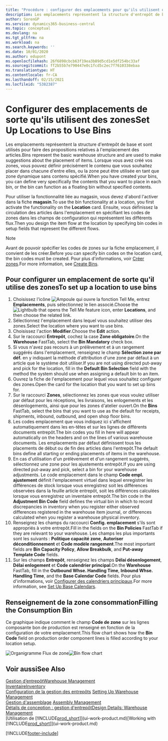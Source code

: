 ```yaml
---
title: "Procédure : configurer des emplacements pour qu'ils utilisent des zones | Microsoft Docs"
description: Les emplacements représentent la structure d'entrepôt de base et sont utilisés pour faire des propositions relatives à l'emplacement des articles. Lorsque vous avez créé vos zones, vous pouvez définir précisément le contenu que vous souhaitez placer dans chacune d'entre elles, ou la zone peut être utilisée en tant que zone dynamique sans contenu spécifié.
author: SorenGP
ms.service: dynamics365-business-central
ms.topic: conceptual
ms.devlang: na
ms.tgt_pltfrm: na
ms.workload: na
ms.search.keywords: ''
ms.date: 10/01/2020
ms.author: edupont
ms.openlocfilehash: 26f6898cbcb63f19ea3b89d5cd1e5df254bc33af
ms.sourcegitcommit: ff2b55b7e790447e0c1fcd5c2ec7f7610338ebaa
ms.translationtype: HT
ms.contentlocale: fr-CA
ms.lasthandoff: 02/15/2021
ms.locfileid: "5382387"
---
```

# <a name="set-up-locations-to-use-bins"></a><span data-ttu-id="b9c9a-104">Configurer des emplacements de sorte qu'ils utilisent des zones</span><span class="sxs-lookup"><span data-stu-id="b9c9a-104">Set Up Locations to Use Bins</span></span>
<span data-ttu-id="b9c9a-105">Les emplacements représentent la structure d'entrepôt de base et sont utilisés pour faire des propositions relatives à l'emplacement des articles.</span><span class="sxs-lookup"><span data-stu-id="b9c9a-105">Bins represent the basic warehouse structure and are used to make suggestions about the placement of items.</span></span> <span data-ttu-id="b9c9a-106">Lorsque vous avez créé vos zones, vous pouvez définir précisément le contenu que vous souhaitez placer dans chacune d'entre elles, ou la zone peut être utilisée en tant que zone dynamique sans contenu spécifié.</span><span class="sxs-lookup"><span data-stu-id="b9c9a-106">When you have created your bins, you can define very specifically the contents that you want to place in each bin, or the bin can function as a floating bin without specified contents.</span></span>  

<span data-ttu-id="b9c9a-107">Pour utiliser la fonctionnalité liée au magasin, vous devez d'abord l'activer dans la fiche **magasin**.</span><span class="sxs-lookup"><span data-stu-id="b9c9a-107">To use the bin functionality at a location, you first activate the functionality on the **Location** card.</span></span> <span data-ttu-id="b9c9a-108">Ensuite, vous définissez la circulation des articles dans l'emplacement en spécifiant les codes de zones dans les champs de configuration qui représentent les différents flux.</span><span class="sxs-lookup"><span data-stu-id="b9c9a-108">Then you design the item flow at the location by specifying bin codes in setup fields that represent the different flows.</span></span>  

> [!NOTE]  
>  <span data-ttu-id="b9c9a-109">Avant de pouvoir spécifier les codes de zones sur la fiche emplacement, il convient de les créer.</span><span class="sxs-lookup"><span data-stu-id="b9c9a-109">Before you can specify bin codes on the location card, the bin codes must be created.</span></span> <span data-ttu-id="b9c9a-110">Pour plus d'informations, voir [Créer zones](warehouse-how-to-create-individual-bins.md).</span><span class="sxs-lookup"><span data-stu-id="b9c9a-110">For more information, see [Create Bins](warehouse-how-to-create-individual-bins.md).</span></span>  

## <a name="to-set-up-a-location-to-use-bins"></a><span data-ttu-id="b9c9a-111">Pour configurer un emplacement de sorte qu'il utilise des zones</span><span class="sxs-lookup"><span data-stu-id="b9c9a-111">To set up a location to use bins</span></span>  
1.  <span data-ttu-id="b9c9a-112">Choisissez l'icône ![Ampoule qui ouvre la fonction Tell Me](media/ui-search/search_small.png "Dites-moi ce que vous voulez faire"), entrez **Emplacements**, puis sélectionnez le lien associé.</span><span class="sxs-lookup"><span data-stu-id="b9c9a-112">Choose the ![Lightbulb that opens the Tell Me feature](media/ui-search/search_small.png "Tell me what you want to do") icon, enter **Locations**, and then choose the related link.</span></span>  
2.  <span data-ttu-id="b9c9a-113">Sélectionnez l'emplacement dans lequel vous souhaitez utiliser des zones.</span><span class="sxs-lookup"><span data-stu-id="b9c9a-113">Select the location where you want to use bins.</span></span>  
3.  <span data-ttu-id="b9c9a-114">Choisissez l'action **Modifier**.</span><span class="sxs-lookup"><span data-stu-id="b9c9a-114">Choose the **Edit** action.</span></span>  
4.  <span data-ttu-id="b9c9a-115">Sur le raccourci **Entrepôt**, cochez la case **Zone obligatoire**.</span><span class="sxs-lookup"><span data-stu-id="b9c9a-115">On the **Warehouse** FastTab, select the **Bin Mandatory** check box.</span></span>  
5.  <span data-ttu-id="b9c9a-116">Si vous n'avez pas recours à un prélèvement et à un rangement suggérés dans l'emplacement, renseignez le champ **Sélection zone par déf.** en y indiquant la méthode d'attribution d'une zone par défaut à un article que le système doit utiliser.</span><span class="sxs-lookup"><span data-stu-id="b9c9a-116">If you are not using directed put-away and pick for the location, fill in the **Default Bin Selection** field with the method the system should use when assigning a default bin to an item.</span></span>  
6.  <span data-ttu-id="b9c9a-117">Ouvrez la fiche de l'emplacement pour lequel vous souhaitez configurer des zones.</span><span class="sxs-lookup"><span data-stu-id="b9c9a-117">Open the card for the location that you want to set up bins for.</span></span>
7.  <span data-ttu-id="b9c9a-118">Sur le raccourci **Zones**, sélectionnez les zones que vous voulez utiliser par défaut pour les réceptions, les livraisons, les enlogements et les désenlogements, ainsi que pour les zones d'atelier ouvert.</span><span class="sxs-lookup"><span data-stu-id="b9c9a-118">On the **Bins** FastTab, select the bins that you want to use as the default for receipts, shipments, inbound, outbound, and open shop floor bins.</span></span>  
8.  <span data-ttu-id="b9c9a-119">Les codes emplacement que vous indiquez ici s'affichent automatiquement dans les en-têtes et sur les lignes de différents documents entrepôt.</span><span class="sxs-lookup"><span data-stu-id="b9c9a-119">The bin codes you fill in here will appear automatically on the headers and on the lines of various warehouse documents.</span></span> <span data-ttu-id="b9c9a-120">Les emplacements par défaut définissent tous les placements de début ou de fin des articles dans l'entrepôt.</span><span class="sxs-lookup"><span data-stu-id="b9c9a-120">The default bins define all starting or ending placements of items in the warehouse.</span></span>  
9.  <span data-ttu-id="b9c9a-121">En cas d'utilisation d'un prélèvement et d'un rangement suggérés, sélectionnez une zone pour les ajustements entrepôt.</span><span class="sxs-lookup"><span data-stu-id="b9c9a-121">If you are using directed put-away and pick, select a bin for your warehouse adjustments.</span></span> <span data-ttu-id="b9c9a-122">Le code emplacement dans le champ **Code empl. ajustement** définit l'emplacement virtuel dans lequel enregistrer les différences de stock lorsque vous enregistrez soit les différences observées dans la feuille article entrepôt, soit les différences calculées lorsque vous enregistrez un inventaire entrepôt.</span><span class="sxs-lookup"><span data-stu-id="b9c9a-122">The bin code in the **Adjustment Bin Code** field defines the virtual bin in which to record discrepancies in inventory when you register either observed differences registered in the warehouse item journal, or differences calculated when you register a warehouse physical inventory.</span></span>  
10. <span data-ttu-id="b9c9a-123">Renseignez les champs du raccourci **Config. emplacement** s'ils sont appropriés à votre entrepôt.</span><span class="sxs-lookup"><span data-stu-id="b9c9a-123">Fill in the fields on the **Bin Policies** FastTab if they are relevant to your warehouse.</span></span> <span data-ttu-id="b9c9a-124">Les champs les plus importants sont les suivants : **Politique capacité zone**, **Autoriser déconditionnement** et **Code modèle rangement**.</span><span class="sxs-lookup"><span data-stu-id="b9c9a-124">The most important fields are **Bin Capacity Policy**, **Allow Breakbulk**, and **Put-away Template Code** fields.</span></span>  
11. <span data-ttu-id="b9c9a-125">Sur les champs **Entrepôt**, renseignez les champs **Délai désenlogement**, **Délai enlogement** et **Code calendrier principal**.</span><span class="sxs-lookup"><span data-stu-id="b9c9a-125">On the **Warehouse** FastTab, fill in the **Outbound Whse. Handling Time**, **Inbound Whse. Handling Time**, and the **Base Calendar Code** fields.</span></span> <span data-ttu-id="b9c9a-126">Pour plus d'informations, voir [Configurer des calendriers principaux](across-how-to-assign-base-calendars.md).</span><span class="sxs-lookup"><span data-stu-id="b9c9a-126">For more information, see [Set Up Base Calendars](across-how-to-assign-base-calendars.md).</span></span>

## <a name="filling-the-consumption-bin"></a><span data-ttu-id="b9c9a-127">Renseignement de la zone consommation</span><span class="sxs-lookup"><span data-stu-id="b9c9a-127">Filling the Consumption Bin</span></span>
<span data-ttu-id="b9c9a-128">Ce graphique indique comment le champ **Code de zone** sur les lignes composante bon de production est renseigné en fonction de la configuration de votre emplacement.</span><span class="sxs-lookup"><span data-stu-id="b9c9a-128">This flow chart shows how the **Bin Code** field on production order component lines is filled according to your location setup.</span></span>

<span data-ttu-id="b9c9a-129">![Organigramme Flux de zone](media/binflow.png "BinFlow")</span><span class="sxs-lookup"><span data-stu-id="b9c9a-129">![Bin flow chart](media/binflow.png "BinFlow")</span></span>  

## <a name="see-also"></a><span data-ttu-id="b9c9a-130">Voir aussi</span><span class="sxs-lookup"><span data-stu-id="b9c9a-130">See Also</span></span>
[<span data-ttu-id="b9c9a-131">Gestion d’entrepôt</span><span class="sxs-lookup"><span data-stu-id="b9c9a-131">Warehouse Management</span></span>](warehouse-manage-warehouse.md)  
[<span data-ttu-id="b9c9a-132">Inventaire</span><span class="sxs-lookup"><span data-stu-id="b9c9a-132">Inventory</span></span>](inventory-manage-inventory.md)  
<span data-ttu-id="b9c9a-133">[Configuration de la gestion des entrepôts](warehouse-setup-warehouse.md)   </span><span class="sxs-lookup"><span data-stu-id="b9c9a-133">[Setting Up Warehouse Management](warehouse-setup-warehouse.md)   </span></span>  
<span data-ttu-id="b9c9a-134">[Gestion d'assemblage](assembly-assemble-items.md)  </span><span class="sxs-lookup"><span data-stu-id="b9c9a-134">[Assembly Management](assembly-assemble-items.md)  </span></span>  
[<span data-ttu-id="b9c9a-135">Détails de conception : gestion d'entrepôt</span><span class="sxs-lookup"><span data-stu-id="b9c9a-135">Design Details: Warehouse Management</span></span>](design-details-warehouse-management.md)  
<span data-ttu-id="b9c9a-136">[Utilisation de [!INCLUDE[prod_short](includes/prod_short.md)]](ui-work-product.md)</span><span class="sxs-lookup"><span data-stu-id="b9c9a-136">[Working with [!INCLUDE[prod_short](includes/prod_short.md)]](ui-work-product.md)</span></span>


[!INCLUDE[footer-include](includes/footer-banner.md)]